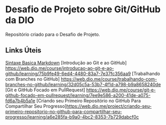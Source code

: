 # Desafio de Projeto sobre Git/GitHub da DIO
Repositório criado para o Desafio de Projeto.

## Links Úteis
[Sintaxe Basica Markdown](https://www.markdownguide.org/basic-syntax/)
[Introdução ao Git e ao GitHub] https://web.dio.me/course/introducao-ao-git-e-ao-github/learning/75b9fe49-6ed4-4480-83a7-7e37fc356aa9
[Trabalhando com Branches no GitHub] https://web.dio.me/course/trabalhando-com-branches-no-github/learning/32d05c5a-53b7-4f1d-a798-b9a8658240de
[Git e GitHub Focado em PullRequest] https://web.dio.me/course/git-e-github-focado-em-pullrequest/learning/7ee9e586-a200-41de-a075-fd6a7b4b5a1e
[Criando seu Primeiro Repositório no GitHub Para Compartilhar Seu Progresso]   https://web.dio.me/project/criando-seu-primeiro-repositorio-no-github-para-compartilhar-seu-progresso/learning/a6e285fa-b9a0-4bc2-8353-7b729dabcf0c         
